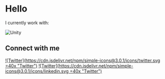 # Hello

I currently work with:

![Unity](https://www.vectorlogo.zone/logos/unity3d/unity3d-icon.svg)

## Connect with me

[![Twitter](https://cdn.jsdelivr.net/npm/simple-icons@3.0.1/icons/twitter.svg =40x "Twitter")](https://twitter.com/MSavioti)
[![Twitter](https://cdn.jsdelivr.net/npm/simple-icons@3.0.1/icons/linkedin.svg =40x "Twitter")](https://www.linkedin.com/in/angelo-savioti/)

